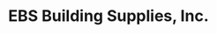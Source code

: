 ---
title: "EBS Building Supplies, Inc."
url: /belfast/ebs-building-supplies-inc/
shop: hardware
---